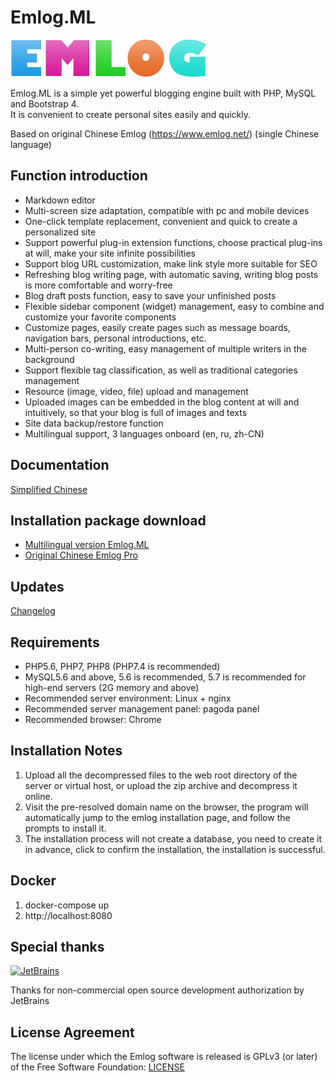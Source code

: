 # Emlog.ML

![](admin/views/images/logo.gif)

Emlog.ML is a simple yet powerful blogging engine built with PHP, MySQL and Bootstrap 4.  
It is convenient to create personal sites easily and quickly.

Based on original Chinese Emlog (https://www.emlog.net/) (single Chinese language)

## Function introduction
* Markdown editor
* Multi-screen size adaptation, compatible with pc and mobile devices
* One-click template replacement, convenient and quick to create a personalized site
* Support powerful plug-in extension functions, choose practical plug-ins at will, make your site infinite possibilities
* Support blog URL customization, make link style more suitable for SEO
* Refreshing blog writing page, with automatic saving, writing blog posts is more comfortable and worry-free
* Blog draft posts function, easy to save your unfinished posts
* Flexible sidebar component (widget) management, easy to combine and customize your favorite components
* Customize pages, easily create pages such as message boards, navigation bars, personal introductions, etc.
* Multi-person co-writing, easy management of multiple writers in the background
* Support flexible tag classification, as well as traditional categories management
* Resource (image, video, file) upload and management
* Uploaded images can be embedded in the blog content at will and intuitively, so that your blog is full of images and texts
* Site data backup/restore function
* Multilingual support, 3 languages onboard (en, ru, zh-CN)

## Documentation

[Simplified Chinese](https://www.emlog.net/docs/#/)

## Installation package download

* [Multilingual version Emlog.ML](https://github.com/codersclub/emlog.ml/archive/refs/heads/multilang.zip)
* [Original Chinese Emlog Pro](https://www.emlog.net/download)

## Updates
[Changelog](https://www.emlog.net/docs/#/changelog)

## Requirements

* PHP5.6, PHP7, PHP8 (PHP7.4 is recommended)
* MySQL5.6 and above, 5.6 is recommended, 5.7 is recommended for high-end servers (2G memory and above)
* Recommended server environment: Linux + nginx
* Recommended server management panel: pagoda panel
* Recommended browser: Chrome

## Installation Notes

1. Upload all the decompressed files to the web root directory of the server or virtual host, or upload the zip archive and decompress it online.
2. Visit the pre-resolved domain name on the browser, the program will automatically jump to the emlog installation page, and follow the prompts to install it.
3. The installation process will not create a database, you need to create it in advance, click to confirm the installation, the installation is successful.

## Docker

1. docker-compose up
2. http://localhost:8080

## Special thanks

[![JetBrains](https://raw.githubusercontent.com/kainonly/ngx-bit/main/resource/jetbrains.svg)](https://www.jetbrains.com/)

Thanks for non-commercial open source development authorization by JetBrains

## License Agreement

The license under which the Emlog software is released is GPLv3 (or later) of the Free Software Foundation: [LICENSE](/license.txt)
